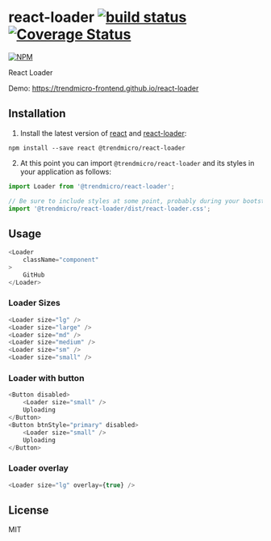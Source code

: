 # react-loader [![build status](https://travis-ci.org/trendmicro-frontend/react-loader.svg?branch=master)](https://travis-ci.org/trendmicro-frontend/react-loader) [![Coverage Status](https://coveralls.io/repos/github/trendmicro-frontend/react-loader/badge.svg?branch=master)](https://coveralls.io/github/trendmicro-frontend/react-loader?branch=master)

[![NPM](https://nodei.co/npm/@trendmicro/react-loader.png?downloads=true&stars=true)](https://nodei.co/npm/@trendmicro/react-loader/)

React Loader

Demo: https://trendmicro-frontend.github.io/react-loader

## Installation

1. Install the latest version of [react](https://github.com/facebook/react) and [react-loader](https://github.com/trendmicro-frontend/react-loader):

  ```
  npm install --save react @trendmicro/react-loader
  ```

2. At this point you can import `@trendmicro/react-loader` and its styles in your application as follows:

  ```js
  import Loader from '@trendmicro/react-loader';

  // Be sure to include styles at some point, probably during your bootstraping
  import '@trendmicro/react-loader/dist/react-loader.css';
  ```

## Usage

```js
<Loader
    className="component"
>
    GitHub
</Loader>
```

### Loader Sizes

```js
<Loader size="lg" />
<Loader size="large" />
<Loader size="md" />
<Loader size="medium" />
<Loader size="sm" />
<Loader size="small" />
```

### Loader with button

```js
<Button disabled>
    <Loader size="small" />
    Uploading
</Button>
<Button btnStyle="primary" disabled>
    <Loader size="small" />
    Uploading
</Button>
```

### Loader overlay

```js
<Loader size="lg" overlay={true} />
```

## License

MIT
